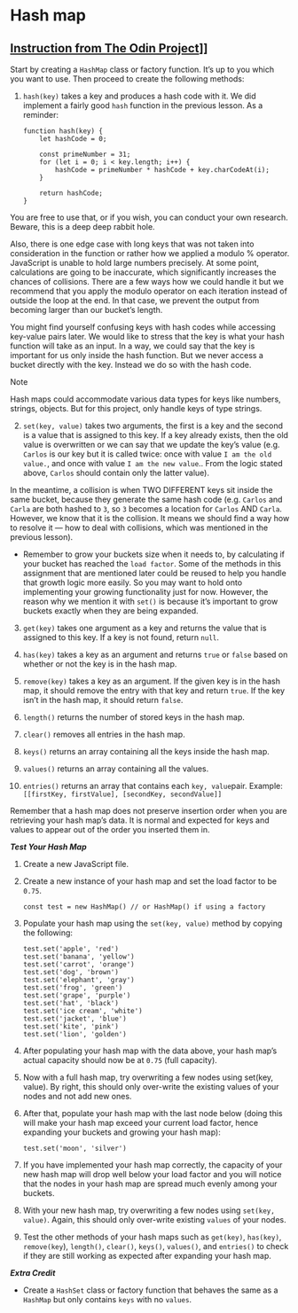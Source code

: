 # Hash map
## [Instruction from The Odin Project](https://www.theodinproject.com/lessons/javascript-hashmap)]]

Start by creating a `HashMap` class or factory function. It’s up to you which you want to use. Then proceed to create the following methods:

1. `hash(key)` takes a key and produces a hash code with it. We did implement a fairly good `hash` function in the previous lesson. As a reminder:
    ```
    function hash(key) {
        let hashCode = 0;
            
        const primeNumber = 31;
        for (let i = 0; i < key.length; i++) {
            hashCode = primeNumber * hashCode + key.charCodeAt(i);
        }

        return hashCode;
    }
    ```
You are free to use that, or if you wish, you can conduct your own research. Beware, this is a deep deep rabbit hole.

Also, there is one edge case with long keys that was not taken into consideration in the function or rather how we applied a modulo % operator. JavaScript is unable to hold large numbers precisely. At some point, calculations are going to be inaccurate, which significantly increases the chances of collisions. There are a few ways how we could handle it but we recommend that you apply the modulo operator on each iteration instead of outside the loop at the end. In that case, we prevent the output from becoming larger than our bucket’s length.

You might find yourself confusing keys with hash codes while accessing key-value pairs later. We would like to stress that the key is what your hash function will take as an input. In a way, we could say that the key is important for us only inside the hash function. But we never access a bucket directly with the key. Instead we do so with the hash code.

> [!NOTE]  
> Hash maps could accommodate various data types for keys like numbers, strings, objects. But for this project, only handle keys of type strings.

2. `set(key, value)` takes two arguments, the first is a key and the second is a value that is assigned to this key. If a key already exists, then the old value is overwritten or we can say that we update the key’s value (e.g. `Carlos` is our key but it is called twice: once with value `I am the old value.`, and once with value `I am the new value`.. From the logic stated above, `Carlos` should contain only the latter value).

In the meantime, a collision is when TWO DIFFERENT keys sit inside the same bucket, because they generate the same hash code (e.g. `Carlos` and `Carla` are both hashed to `3`, so `3` becomes a location for `Carlos` AND `Carla`. However, we know that it is the collision. It means we should find a way how to resolve it — how to deal with collisions, which was mentioned in the previous lesson).

- Remember to grow your buckets size when it needs to, by calculating if your bucket has reached the `load factor`. Some of the methods in this assignment that are mentioned later could be reused to help you handle that growth logic more easily. So you may want to hold onto implementing your growing functionality just for now. However, the reason why we mention it with `set()` is because it’s important to grow buckets exactly when they are being expanded.

3. `get(key)` takes one argument as a key and returns the value that is assigned to this key. If a key is not found, return `null`.

4. `has(key)` takes a key as an argument and returns `true` or `false` based on whether or not the key is in the hash map.

5. `remove(key)` takes a key as an argument. If the given key is in the hash map, it should remove the entry with that key and return `true`. If the key isn’t in the hash map, it should return `false`.

6. `length()` returns the number of stored keys in the hash map.

7. `clear()` removes all entries in the hash map.

8. `keys()` returns an array containing all the keys inside the hash map.

9. `values()` returns an array containing all the values.

10. `entries()` returns an array that contains each `key, value`pair. Example: `[[firstKey, firstValue], [secondKey, secondValue]]`

Remember that a hash map does not preserve insertion order when you are retrieving your hash map’s data. It is normal and expected for keys and values to appear out of the order you inserted them in.

***Test Your Hash Map***
1. Create a new JavaScript file.
2. Create a new instance of your hash map and set the load factor to be `0.75`.
    ```
    const test = new HashMap() // or HashMap() if using a factory
    ```
3. Populate your hash map using the `set(key, value)` method by copying the following:
    ```
    test.set('apple', 'red')
    test.set('banana', 'yellow')
    test.set('carrot', 'orange')
    test.set('dog', 'brown')
    test.set('elephant', 'gray')
    test.set('frog', 'green')
    test.set('grape', 'purple')
    test.set('hat', 'black')
    test.set('ice cream', 'white')
    test.set('jacket', 'blue')
    test.set('kite', 'pink')
    test.set('lion', 'golden')
    ```
4. After populating your hash map with the data above, your hash map’s actual capacity should now be at `0.75` (full capacity).

5. Now with a full hash map, try overwriting a few nodes using set(key, value). By right, this should only over-write the existing values of your nodes and not add new ones.

6. After that, populate your hash map with the last node below (doing this will make your hash map exceed your current load factor, hence expanding your buckets and growing your hash map):
    ```
    test.set('moon', 'silver')
    ```
7. If you have implemented your hash map correctly, the capacity of your new hash map will drop well below your load factor and you will notice that the nodes in your hash map are spread much evenly among your buckets.

8. With your new hash map, try overwriting a few nodes using `set(key, value)`. Again, this should only over-write existing `values` of your nodes.

9. Test the other methods of your hash maps such as `get(key)`, `has(key)`, `remove(key`), `length()`, `clear()`, `keys()`, `values()`, and `entries()` to check if they are still working as expected after expanding your hash map.

***Extra Credit***
- Create a `HashSet` class or factory function that behaves the same as a `HashMap` but only contains `keys` with no `values`.